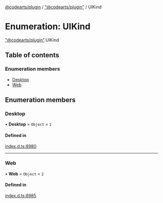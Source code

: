 [@codearts/plugin](../README.md) / ["@codearts/plugin"](../modules/_codearts_plugin_.md) / UIKind

# Enumeration: UIKind

["@codearts/plugin"](../modules/_codearts_plugin_.md).UIKind

## Table of contents

### Enumeration members

- [Desktop](codearts_plugin_.UIKind.md#desktop)
- [Web](codearts_plugin_.UIKind.md#web)

## Enumeration members

### Desktop

• **Desktop** = `Object` = `1`

#### Defined in

[index.d.ts:8980](https://github.com/huaweicloud/cloudide-plugin-api/blob/d4de966/index.d.ts#L8980)

___

### Web

• **Web** = `Object` = `2`

#### Defined in

[index.d.ts:8985](https://github.com/huaweicloud/cloudide-plugin-api/blob/d4de966/index.d.ts#L8985)
